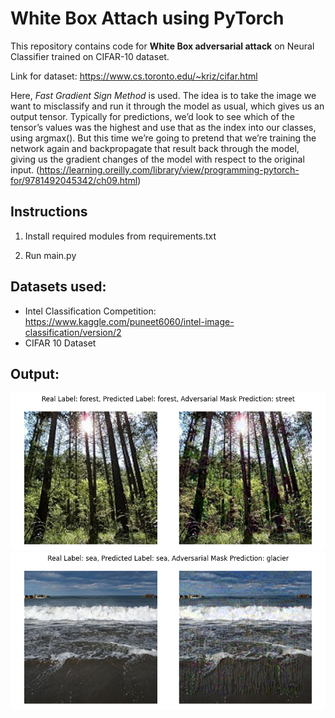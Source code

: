 # White Box Attach using PyTorch

This repository contains code for **White Box adversarial attack** on Neural Classifier trained on CIFAR-10 dataset. 

Link for dataset: https://www.cs.toronto.edu/~kriz/cifar.html

Here, *Fast Gradient Sign Method* is used. The idea is to take the image we want to misclassify and run it through the model as usual, which gives us an output tensor. Typically for predictions, we’d look to see which of the tensor’s values was the highest and use that as the index into our classes, using argmax(). But this time we’re going to pretend that we’re training the network again and backpropagate that result back through the model, giving us the gradient changes of the model with respect to the original input. 
(https://learning.oreilly.com/library/view/programming-pytorch-for/9781492045342/ch09.html)

## Instructions

1. Install required modules from requirements.txt

2. Run main.py

## Datasets used:

- Intel Classification Competition: https://www.kaggle.com/puneet6060/intel-image-classification/version/2
- CIFAR 10 Dataset

## Output:

![Output_1](https://github.com/Shrey-Viradiya/White-Box-Attack-PyTorch/blob/master/outputs_2/output_forest_street_0.png)
![Output_2](https://github.com/Shrey-Viradiya/White-Box-Attack-PyTorch/blob/master/outputs_2/output_sea_glacier_5.png)
